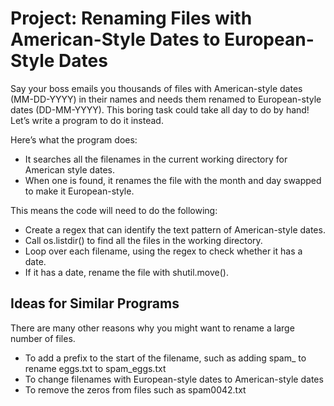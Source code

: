 # Project: Renaming Files with American-Style Dates to European-Style Dates

Say your boss emails you thousands of files with American-style dates (MM-DD-YYYY) in their names and needs them renamed to European-style dates
(DD-MM-YYYY). This boring task could take all day to do by hand! Let’s write
a program to do it instead.

Here’s what the program does:
- It searches all the filenames in the current working directory for American style dates.
- When one is found, it renames the file with the month and day swapped to
make it European-style.

This means the code will need to do the following:
- Create a regex that can identify the text pattern of American-style dates.
- Call os.listdir() to find all the files in the working directory.
- Loop over each filename, using the regex to check whether it has a date.
- If it has a date, rename the file with shutil.move().

## Ideas for Similar Programs
There are many other reasons why you might want to rename a large number of
files.
- To add a prefix to the start of the filename, such as adding spam_ to rename
eggs.txt to spam_eggs.txt
- To change filenames with European-style dates to American-style dates
- To remove the zeros from files such as spam0042.txt